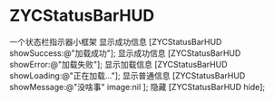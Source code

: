 # ZYCStatusBarHUD
一个状态栏指示器小框架
显示成功信息
[ZYCStatusBarHUD showSuccess:@"加载成功"];
显示成功信息
[ZYCStatusBarHUD showError:@"加载失败"];
显示加载信息
[ZYCStatusBarHUD showLoading:@"正在加载..."];
显示普通信息
[ZYCStatusBarHUD showMessage:@"没啥事" image:nil ];
隐藏
[ZYCStatusBarHUD hide];


